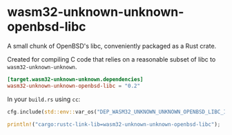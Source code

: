 # wasm32-unknown-unknown-openbsd-libc

A small chunk of OpenBSD's libc, conveniently packaged as a Rust crate.

Created for compiling C code that relies on a reasonable subset of libc to `wasm32-unknown-unknown`.

```toml
[target.wasm32-unknown-unknown.dependencies]
wasm32-unknown-unknown-openbsd-libc = "0.2"
```

In your `build.rs` using `cc`:

```rust
cfg.include(std::env::var_os("DEP_WASM32_UNKNOWN_UNKNOWN_OPENBSD_LIBC_INCLUDE").unwrap());

println!("cargo:rustc-link-lib=wasm32-unknown-unknown-openbsd-libc");
```
